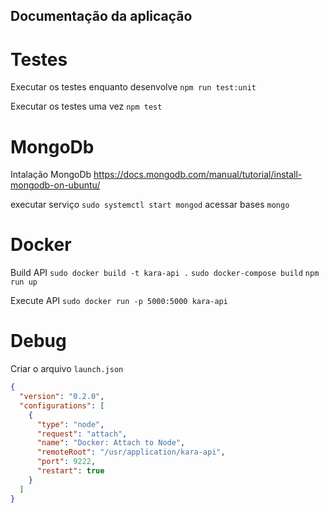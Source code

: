 ## Documentação da aplicação

# Testes

Executar os testes enquanto desenvolve
`npm run test:unit`

Executar os testes uma vez
`npm test`

# MongoDb

Intalação MongoDb
https://docs.mongodb.com/manual/tutorial/install-mongodb-on-ubuntu/

executar serviço `sudo systemctl start mongod`
acessar bases `mongo`

# Docker

Build API
`sudo docker build -t kara-api .`
`sudo docker-compose build`
`npm run up`

Execute API
`sudo docker run -p 5000:5000 kara-api`

# Debug

Criar o arquivo `launch.json`

```json
{
  "version": "0.2.0",
  "configurations": [
    {
      "type": "node",
      "request": "attach",
      "name": "Docker: Attach to Node",
      "remoteRoot": "/usr/application/kara-api",
      "port": 9222,
      "restart": true
    }
  ]
}
```
